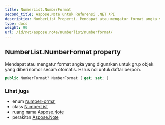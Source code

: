 ```yaml
---
title: NumberList.NumberFormat
second_title: Aspose.Note untuk Referensi .NET API
description: NumberList Properti. Mendapat atau mengatur format angka yang digunakan untuk grup objek yang diberi nomor secara otomatis. Harus nol untuk daftar berpoin.
type: docs
weight: 90
url: /id/net/aspose.note/numberlist/numberformat/
---
```

## NumberList.NumberFormat property

Mendapat atau mengatur format angka yang digunakan untuk grup objek yang diberi nomor secara otomatis. Harus nol untuk daftar berpoin.

```csharp
public NumberFormat? NumberFormat { get; set; }
```

### Lihat juga

* enum [NumberFormat](../../numberformat/)
* class [NumberList](../)
* ruang nama [Aspose.Note](../../numberlist/)
* perakitan [Aspose.Note](../../../)


